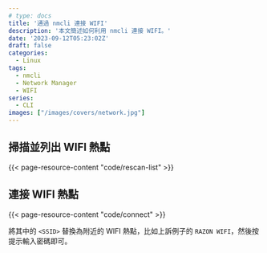 ```yaml
---
# type: docs
title: '通過 nmcli 連接 WIFI'
description: '本文簡述如何利用 nmcli 連接 WIFI。'
date: '2023-09-12T05:23:02Z'
draft: false
categories:
  - Linux
tags:
  - nmcli
  - Network Manager
  - WIFI
series:
  - CLI
images: ["/images/covers/network.jpg"]
---
```


## 掃描並列出 WIFI 熱點

{{< page-resource-content "code/rescan-list" >}}

## 連接 WIFI 熱點

{{< page-resource-content "code/connect" >}}

將其中的 `<SSID>` 替換為附近的 WIFI 熱點，比如上訴例子的 `RAZON WIFI`，然後按提示輸入密碼即可。
